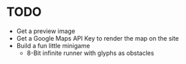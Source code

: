 # TODO

* Get a preview image
* Get a Google Maps API Key to render the map on the site
* Build a fun little minigame
	* 8-Bit infinite runner with glyphs as obstacles